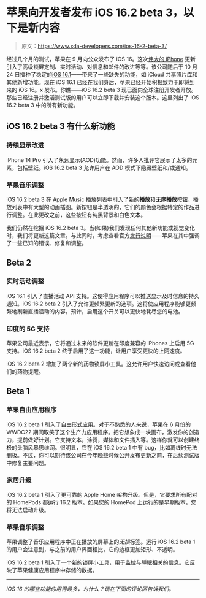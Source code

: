 # 苹果向开发者发布 iOS 16.2 beta 3，以下是新内容

> 原文：<https://www.xda-developers.com/ios-16-2-beta-3/>

经过几个月的测试，苹果在 9 月向公众发布了 iOS 16。这次[伟大的 iPhone](http://xda-developers.com/best-iphone) 更新引入了高级锁屏定制、实时活动、对信息和邮件的改进等等。该公司随后于 10 月 24 日播种了稳定的[iOS 16.1](http://xda-developers.com/ios-16-1)——带来了一些缺失的功能，如 iCloud 共享照片库和其他新增功能。现在 iOS 16.1 已经在我们身后，苹果已经开始积极致力于即将到来的 iOS 16。x 发布。你瞧——iOS 16.2 beta 3 现已面向全球注册开发者开放。那些已经注册并激活测试版的用户可以立即下载并安装这个版本。这里列出了 iOS 16.2 beta 3 中的所有新功能。

## iOS 16.2 beta 3 有什么新功能

### 持续显示改进

iPhone 14 Pro 引入了永远显示(AOD)功能。然而，许多人批评它展示了太多的元素，包括壁纸。iOS 16.2 beta 3 允许用户在 AOD 模式下隐藏壁纸和/或通知。

### 苹果音乐调整

iOS 16.2 beta 3 在 Apple Music 播放列表中引入了新的**播放**和**无序播放**按钮，播放列表中有大型的动画插图。新按钮是半透明的，它们的颜色会根据特定的作品进行调整。在此更改之前，这些按钮有纯黑背景和白色文本。

我们仍然在挖掘 iOS 16.2 beta 3。当(如果)我们发现任何其他新功能或视觉变化时，我们将更新这篇文章。与此同时，考虑查看官方[发行说明](https://developer.apple.com/documentation/ios-ipados-release-notes/ios-ipados-16_2-release-notes)——苹果在其中强调了一些已知的错误、修复和调整。

## Beta 2

### 实时活动调整

iOS 16.1 引入了直播活动 API 支持。这使得应用程序可以推送显示及时信息的持久通知。iOS 16.2 beta 2 引入了允许更频繁更新的选项。这将使应用程序能够更频繁地刷新直播活动的内容。预计，启用这个开关可以更快地耗尽您的电池。

### 印度的 5G 支持

苹果公司最近表示，它将通过未来的软件更新在印度兼容的 iPhones 上启用 5G 支持。iOS 16.2 beta 2 终于启用了这一功能，让用户享受更快的上网速度。

iOS 16.2 beta 2 增加了两个新的药物锁屏小工具。这允许用户快速访问或查看他们的药物提醒。

## Beta 1

### 苹果自由应用程序

iOS 16.2 beta 1 引入了[自由形式应用](https://www.xda-developers.com/apple-freeform-app-guide/)。对于不熟悉的人来说，苹果在 6 月份的 WWDC22 期间取笑了这个生产力应用程序。把它想象成一块画布，激发你的创造力，提前做好计划。它支持文本，涂鸦，媒体和文件插入等。这样你就可以创建终极的头脑风暴思维网。很明显，它在 iOS 16.2 beta 1 中有 bug，比如离线时无法删板。不过，你可以期待该公司在今年晚些时候公开发布更新之前，在后续测试版中修复主要问题。

### 家居升级

iOS 16.2 beta 1 引入了更可靠的 Apple Home 架构升级。但是，它要求所有配对的 HomePods 都运行 16.2 版本。如果您的 HomePod 上运行的是早期版本，您将无法启动升级。

### 苹果音乐调整

苹果调整了音乐应用程序中正在播放的屏幕上的*无损*标签。运行 iOS 16.2 beta 1 的用户会注意到，与之前的用户界面相比，它的边框更加矩形、不透明。

iOS 16.2 beta 1 引入了一个新的锁屏小工具，用于监控与睡眠相关的信息。它反映了苹果健康应用程序中存储的数据。

* * *

*iOS 16 的哪些功能你用得最多，为什么？请在下面的评论区告诉我们。*
